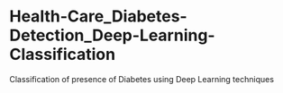 # Health-Care_Diabetes-Detection_Deep-Learning-Classification
Classification of presence of Diabetes using Deep Learning techniques
